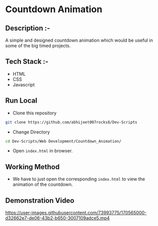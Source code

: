 # Countdown Animation

## Description :-

A simple and designed countdown animation which would be useful in some of the big timed projects.

## Tech Stack :-

- HTML
- CSS
- Javascript

## Run Local

* Clone this repository

```bash
git clone https://github.com/abhijeet007rocks8/Dev-Scripts
```

* Change Directory

```bash
cd Dev-Scripts/Web Development/Countdown_Animation/
```

* Open `index.html` in browser.

## Working Method

* We have to just open the corresponding `index.html` to view the animation of the countdown.

## Demonstration Video
https://user-images.githubusercontent.com/73993775/170565000-d32662e7-de06-43b2-b650-3007109adce5.mp4
